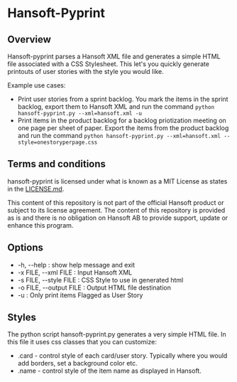 Hansoft-Pyprint
===============

Overview
--------
Hansoft-pyprint parses a Hansoft XML file and generates a simple HTML file associated with a CSS Stylesheet. This let's you quickly generate printouts of user stories with the style you would like.

Example use cases:
* Print user stories from a sprint backlog. You mark the items in the sprint backlog, export them to Hansoft XML and run the command `python hansoft-pyprint.py --xml=hansoft.xml -u`
* Print items in the product backlog for a backlog priotization meeting on one page per sheet of paper. Export the items from the product backlog and run the command `python hansoft-pyprint.py --xml=hansoft.xml --style=onestoryperpage.css`

Terms and conditions
--------------------
hansoft-pyprint is licensed under what is known as a MIT License as states in the [LICENSE.md](LICENSE.md).

This content of this repository is not part of the official Hansoft product or subject to its license agreement.
The content of this repository is provided as is and there is no obligation on Hansoft AB to provide support, update or enhance this program.

Options
-------
* -h, --help : show help message and exit
* -x FILE, --xml FILE : Input Hansoft XML
* -s FILE, --style FILE : CSS Style to use in generated html
* -o FILE, --output FILE : Output HTML file destination
* -u : Only print items Flagged as User Story

Styles
------
The python script hansoft-pyprint.py generates a very simple HTML file. In this file it uses css classes that you can customize:
* .card - control style of each card/user story. Typically where you would add borders, set a background color etc.
* .name - control style of the item name as displayed in Hansoft.